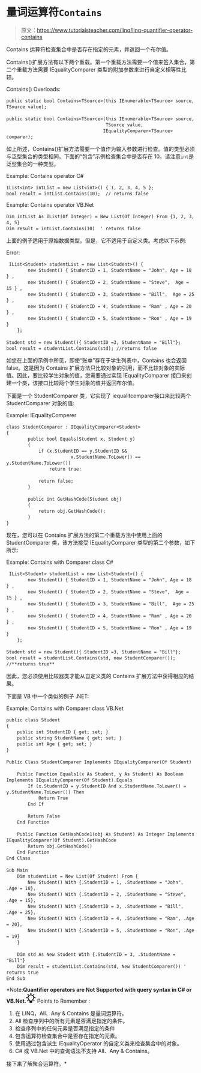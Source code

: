 # 量词运算符`Contains`

> 原文：<https://www.tutorialsteacher.com/linq/linq-quantifier-operator-contains>

Contains 运算符检查集合中是否存在指定的元素，并返回一个布尔值。

Contains()扩展方法有以下两个重载。第一个重载方法需要一个值来签入集合，第二个重载方法需要 IEqualityComparer 类型的附加参数来进行自定义相等性比较。

Contains() Overloads:

```
public static bool Contains<TSource>(this IEnumerable<TSource> source, TSource value);

public static bool Contains<TSource>(this IEnumerable<TSource> source, 
                                     TSource value, 
                                    IEqualityComparer<TSource> comparer);

```

如上所述，Contains()扩展方法需要一个值作为输入参数进行检查。值的类型必须与泛型集合的类型相同。下面的“包含”示例检查集合中是否存在 10。请注意`int`是泛型集合的一种类型。

Example: Contains operator C#

```
IList<int> intList = new List<int>() { 1, 2, 3, 4, 5 };
bool result = intList.Contains(10);  // returns false
```

Example: Contains operator VB.Net

```
Dim intList As IList(Of Integer) = New List(Of Integer) From {1, 2, 3, 4, 5}
Dim result = intList.Contains(10)  ' returns false
```

上面的例子适用于原始数据类型。但是，它不适用于自定义类。考虑以下示例:

Error:

```
 IList<Student> studentList = new List<Student>() { 
        new Student() { StudentID = 1, StudentName = "John", Age = 18 } ,
        new Student() { StudentID = 2, StudentName = "Steve",  Age = 15 } ,
        new Student() { StudentID = 3, StudentName = "Bill",  Age = 25 } ,
        new Student() { StudentID = 4, StudentName = "Ram" , Age = 20 } ,
        new Student() { StudentID = 5, StudentName = "Ron" , Age = 19 } 
    };

Student std = new Student(){ StudentID =3, StudentName = "Bill"};
bool result = studentList.Contains(std); //returns false
```

如您在上面的示例中所见，即使“账单”存在于学生列表中，Contains 也会返回 false。这是因为 Contains 扩展方法只比较对象的引用，而不比较对象的实际值。因此，要比较学生对象的值，您需要通过实现 IEqualityComparer 接口来创建一个类，该接口比较两个学生对象的值并返回布尔值。

下面是一个 StudentComparer 类，它实现了 iequalitcomparer<student>接口来比较两个 StudentComparer 对象的值:</student>

Example: IEqualityComperer

```
class StudentComparer : IEqualityComparer<Student>
{
        public bool Equals(Student x, Student y)
        {
            if (x.StudentID == y.StudentID && 
                        x.StudentName.ToLower() == y.StudentName.ToLower())
                return true;

            return false;
        }

        public int GetHashCode(Student obj)
        {
            return obj.GetHashCode();
        }
}
```

现在，您可以在 Contains 扩展方法的第二个重载方法中使用上面的 StudentComparer 类，该方法接受 IEqualityComparer 类型的第二个参数，如下所示:

Example: Contains with Comparer class C#

```
 IList<Student> studentList = new List<Student>() { 
        new Student() { StudentID = 1, StudentName = "John", Age = 18 } ,
        new Student() { StudentID = 2, StudentName = "Steve",  Age = 15 } ,
        new Student() { StudentID = 3, StudentName = "Bill",  Age = 25 } ,
        new Student() { StudentID = 4, StudentName = "Ram" , Age = 20 } ,
        new Student() { StudentID = 5, StudentName = "Ron" , Age = 19 } 
    };

Student std = new Student(){ StudentID =3, StudentName = "Bill"};
bool result = studentList.Contains(std, new StudentComparer()); //**returns true**
```

因此，您必须使用比较器类才能从自定义类的 Contains 扩展方法中获得相应的结果。

下面是 VB 中一个类似的例子 .NET:

Example: Contains with Comparer class VB.Net

```
public class Student 
{
    public int StudentID { get; set; }
    public string StudentName { get; set; }
    public int Age { get; set; }
}

Public Class StudentComparer Implements IEqualityComparer(Of Student)

    Public Function Equals1(x As Student, y As Student) As Boolean Implements IEqualityComparer(Of Student).Equals
        If (x.StudentID = y.StudentID And x.StudentName.ToLower() = y.StudentName.ToLower()) Then
            Return True
        End If

        Return False
    End Function

    Public Function GetHashCode1(obj As Student) As Integer Implements IEqualityComparer(Of Student).GetHashCode
        Return obj.GetHashCode()
    End Function
End Class

Sub Main
    Dim studentList = New List(Of Student) From {
        New Student() With {.StudentID = 1, .StudentName = "John", .Age = 18},
        New Student() With {.StudentID = 2, .StudentName = "Steve", .Age = 15},
        New Student() With {.StudentID = 3, .StudentName = "Bill", .Age = 25},
        New Student() With {.StudentID = 4, .StudentName = "Ram", .Age = 20},
        New Student() With {.StudentID = 5, .StudentName = "Ron", .Age = 19}
    }

    Dim std As New Student With {.StudentID = 3, .StudentName = "Bill"}
    Dim result = studentList.Contains(std, New StudentComparer()) ' returns true
End Sub
```

*Note:**Quantifier operators are **Not Supported** with query syntax in C# or VB.Net.**![](img/85db52f5404f0c468e1b194aa487d6a1.png)  Points to Remember :

1.  在 LINQ，All、Any & Contains 是量词运算符。
2.  All 检查序列中的所有元素是否满足指定的条件。
3.  检查序列中的任何元素是否满足指定的条件
4.  包含运算符检查集合中是否存在指定的元素。
5.  使用通过包含派生 IEqualityOperator 的自定义类来检查集合中的对象。
6.  C# 或 VB.Net 中的查询语法不支持 All、Any & Contains。

接下来了解聚合运算符。*